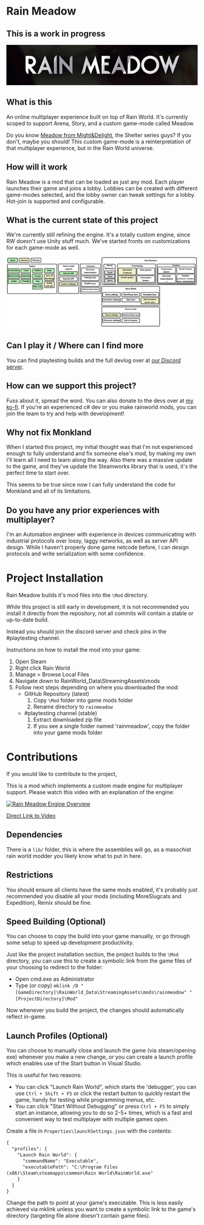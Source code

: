 ﻿# Rain Meadow
## This is a work in progress

![title banner](/Docs/banner.png)

## What is this

An online multiplayer experience built on top of Rain World. It's currently scoped to support Arena, Story, and a custom game-mode called Meadow.

Do you know [Meadow from Might&Delight](https://store.steampowered.com/app/486310/Meadow/), the Shelter series guys? If you don't, maybe you should! This custom game-mode is a reinterpretation of that multiplayer experience, but in the Rain World universe.

## How will it work

Rain Meadow is a mod that can be loaded as just any mod. Each player launches their game and joins a lobby. Lobbies can be created with different game-modes selected, and the lobby owner can tweak settings for a lobby. Hot-join is supported and configurable.

## What is the current state of this project

We're currently still refining the engine. It's a totally custom engine, since RW doesn't use Unity stuff much. We've started fronts on customizations for each game-mode as well.

![roadmap](/Docs/roadmap_w.png)

## Can I play it / Where can I find more

You can find playtesting builds and the full devlog over at [our Discord server](https://discord.gg/Ze3qaYq49j).

## How can we support this project?

Fuss about it, spread the word. You can also donate to the devs over at [my ko-fi](https://ko-fi.com/henpemaz). If you're an experienced c# dev or you make rainworld mods, you can join the team to try and help with development!

## Why not fix Monkland

When I started this project, my initial thought was that I'm not experienced enough to fully understand and fix someone else's mod, by making my own I'll learn all I need to learn along the way. Also there was a massive update to the game, and they've update the Steamworks library that is used, it's the perfect time to start over.

This seems to be true since now I can fully understand the code for Monkland and all of its limitations.

## Do you have any prior experiences with multiplayer?

I'm an Automation engineer with experience in devices communicating with industrial protocols over lossy, laggy networks, as well as server API design. While I haven't properly done game netcode before, I can design protocols and write serialization with some confidence.

# Project Installation

Rain Meadow builds it's mod files into the `\Mod` directory. 

While this project is still early in development, it is not recommended you install it directly from the repository, not all commits will contain a stable or up-to-date build.

Instead you should join the discord server and check pins in the #playtesting channel.

Instructions on how to install the mod into your game:

1. Open Steam
2. Right click Rain World
3. Manage > Browse Local Files
4. Navigate down to RainWorld_Data\StreamingAssets\mods
5. Follow next steps depending on where you downloaded the mod:
    - GitHub Repository (latest)
        1. Copy `\Mod` folder into game mods folder
        2. Rename directory to `rainmeadow`
    - #playtesting channel (stable)
        1. Extract downloaded zip file
        2. If you see a single folder named 'rainmeadow', copy the folder into your game mods folder


# Contributions

If you would like to contribute to the project, 

This is a mod which implements a custom made engine for multiplayer support.
Please watch this video with an explanation of the engine: 

[![Rain Meadow Engine Overview](https://img.youtube.com/vi/-_WsvZAkFZI/0.jpg)](https://www.youtube.com/watch?v=-_WsvZAkFZI)

[Direct Link to Video](https://www.youtube.com/watch?v=-_WsvZAkFZI)

## Dependencies

There is a `lib/` folder, this is where the assemblies will go, as a masochist rain world modder you likely know what to put in here.

## Restrictions

You should ensure all clients have the same mods enabled, it's probably just recommended you disable all your mods (including MoreSlugcats and Expedition), Remix should be fine.

## Speed Building (Optional)

You can choose to copy the build into your game manually, or go through some setup to speed up development productivity.

Just like the project installation section, the project builds to the `\Mod` directory, you can use this to create a symbolic link from the game files of your choosing to redirect to the folder:

- Open cmd.exe as Administrator
- Type (or copy) ```mklink /D "[GameDirectory]\RainWorld_Data\StreamingAssets\mods\rainmeadow" "[ProjectDirectory]\Mod"```

Now whenever you build the project, the changes should automatically reflect in-game.

## Launch Profiles (Optional)

You can choose to manually close and launch the game (via steam/opening exe) whenever you make a new change, *or* you can create a launch profile which enables use of the Start button in Visual Studio.

This is useful for two reasons:
- You can click "Launch Rain World", which starts the 'debugger', you can use `Ctrl + Shift + F5` or click the restart button to quickly restart the game, handy for testing while programming menus, etc.
- You can click "Start Without Debugging" or press `Ctrl + F5` to simply start an instance, allowing you to do so 2-5+ times, which is a fast and convenient way to test multiplayer with multiple games open.

Create a file in `Properties\launchSettings.json` with the contents:
```
{
  "profiles": {
    "Launch Rain World": {
      "commandName": "Executable",
      "executablePath": "C:\Program Files (x86)\Steam\steamapps\common\Rain World\RainWorld.exe"
    }
  }
}
```
Change the path to point at your game's executable. This is less easily achieved via mklink unless you want to create a symbolic link to the game's directory (targeting file alone doesn't contain game files).
